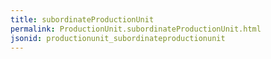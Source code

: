 ```yaml
---
title: subordinateProductionUnit
permalink: ProductionUnit.subordinateProductionUnit.html
jsonid: productionunit_subordinateproductionunit
---
```

